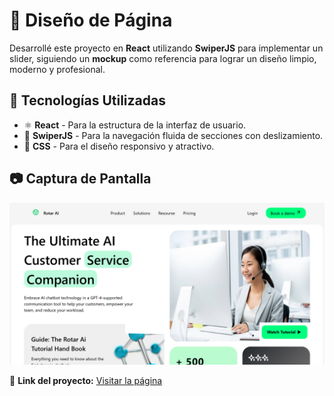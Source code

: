# 🎨 Diseño de Página  

Desarrollé este proyecto en **React** utilizando **SwiperJS** para implementar un slider, siguiendo un **mockup** como referencia para lograr un diseño limpio, moderno y profesional.  

## 🚀 Tecnologías Utilizadas  
- ⚛ **React** - Para la estructura de la interfaz de usuario.  
- 🎠 **SwiperJS** - Para la navegación fluida de secciones con deslizamiento.  
- 🎨 **CSS** - Para el diseño responsivo y atractivo.  

## 📷 Captura de Pantalla  
![Proyecto](./src/assets/IMG/pagina.png)  

🔗 **Link del proyecto:** [Visitar la página](https://paginabuho.netlify.app/)
